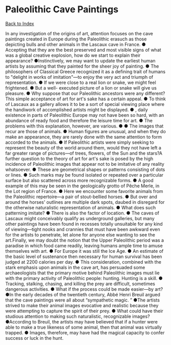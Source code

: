 # Paleolithic Cave Paintings
[Back to Index](https://github.com/windows10010/tpoExtractor/blob/master/README.md)

In any investigation of the origins of art, attention focuses on the cave paintings created in Europe during the Paleolithic erasuch as those depicting bulls and other animals in the Lascaux cave in France. ● Accepting that they are the best preserved and most visible signs of what was a global creative explosion, how do we start to explain their appearance? ●Instinctively, we may want to update the earliest human artists by assuming that they painted for the sheer joy of painting. ● The philosophers of Classical Greece recognized it as a defining trait of humans to "delight in works of imitation"—to enjoy the very act and triumph of representation. ● If we were close to a real lion or snake, we might feel frightened. ● But a well- executed picture of a lion or snake will give us pleasure. ● Why suppose that our Paleolithic ancestors were any different?This simple acceptance of art for art's sake has a certain appeal. ● To think of Lascaux as a gallery allows it to be a sort of special viewing place where the handiwork of accomplished artists might be displayed. ● , daily existence in parts of Paleolithic Europe may not have been so hard, with an abundance of ready food and therefore the leisure time for art. ● The problems with this explanation, however, are various. ● ● The images that recur are those of animals. ● Human figures are unusual, and when they do make an appearance, they are rarely done with the same attention to form accorded to the animals. ● If Paleolithic artists were simply seeking to represent the beauty of the world around them, would they not have left a far greater range of pictures—of trees, flowers, of the Sun and the stars?A further question to the theory of art for art's sake is posed by the high incidence of Paleolithic images that appear not to be imitative of any reality whatsoever. ● These are geometrical shapes or patterns consisting of dots or lines. ● Such marks may be found isolated or repeated over a particular surface but also scattered across more recognizable forms. ● A good example of this may be seen in the geologically grotto of Pêche Merle, in the Lot region of France. ● Here we encounter some favorite animals from the Paleolithic repertoire—a pair of stout-bellied horses. ● But over and around the horses' outlines are multiple dark spots, daubed in disregard for the otherwise naturalistic representation of animals. ● What does such patterning imitate? ● There is also the factor of location. ● The caves of Lascaux might conceivably qualify as underground galleries, but many other paintings have been found in recesses totally unsuitable for any kind of viewing—tight nooks and crannies that must have been awkward even for the artists to penetrate, let alone for anyone else wanting to see the art.Finally, we may doubt the notion that the Upper Paleolithic period was a paradise in which food came readily, leaving humans ample time to amuse themselves with art. ● For Europe it was still the Ice Age. ● An estimate of the basic level of sustenance then necessary for human survival has been judged at 2200 calories per day. ● This consideration, combined with the stark emphasis upon animals in the cave art, has persuaded some archaeologists that the primary motive behind Paleolithic images must lie with the primary activity of Paleolithic people: hunting. Hunting is a skill. ● Tracking, stalking, chasing, and killing the prey are difficult, sometimes dangerous activities. ● What if the process could be made easier—by art? ●In the early decades of the twentieth century, Abbé Henri Breuil argued that the cave paintings were all about “sympathetic magic. ” ●The artists strived to make their animal images evocative and realistic because they were attempting to capture the spirit of their prey. ● What could have their studious attention to making such naturalistic, recognizable images? ●According to Breuil, the artists may have believed that if a hunter were able to make a true likeness of some animal, then that animal was virtually trapped. ● Images, therefore, may have had the magical capacity to confer success or luck in the hunt.